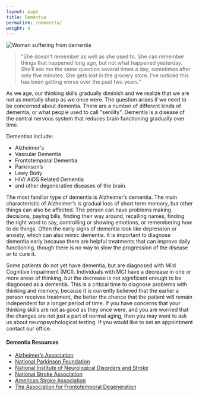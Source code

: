```yaml
---
layout: page
title: Dementia
permalink: /dementia/
weight: 4
---
```

![Woman suffering from dementia](../images/woman-with-dementia.jpg)

> "She doesn’t remember as well as she used to. She can remember things
> that happened long ago, but not what happened yesterday. She’ll ask
> me the same question several times a day, sometimes after only five
> minutes. She gets lost in the grocery store. I’ve noticed this
> has been getting worse over the past two years."


As we age, our thinking skills gradually diminish and we realize that we are not
as mentally sharp as we once were. The question arises if we need to be 
concerned about dementia. There are a number of different kinds of dementia, 
or what people used to call "senility". Dementia is a disease of the central
nervous system that reduces brain functioning gradually over time. 

Dementias include:

* Alzheimer's 
* Vascular Dementia 
* Frontotemporal Dementia
* Parkinson’s 
* Lewy Body 
* HIV/ AIDS Related Dementia
* and other degenerative diseases of the brain. 

The most familiar type of dementia is Alzheimer’s dementia. The main characteristic of 
Alzheimer’s is gradual loss of short term memory, but other things can also be
affected. The person can have problems making decisions, paying bills,
finding their way around, recalling names, finding the right word to
say, controlling or showing emotions, or remembering how to do
things. Often the early signs of dementia look like depression or anxiety, which can also mimic dementia. 
It is important to diagnose dementia early because there are helpful treatments that can improve 
daily functioning, though there is no way to slow the progression of the disease or to cure it. 

Some patients do not yet have dementia, but are diagnosed with Mild Cognitive Impairment (MCI).
Individuals with MCI have a decrease in one or more areas of thinking, but the decrease is 
not significant enough to be diagnosed as a dementia. This is a critical time to diagnose
problems with thinking and memory, because it is currently believed
that the earlier a person receives treatment, the better the chance
that the patient will remain independent for a longer period of time.
If you have concerns that your thinking skills are not as good as they once were,
and you are worried that the changes are not just a part of normal
aging, then you may want to ask us about neuropsychological
testing. If you would like to set an appointment contact our office.

#### Dementia Resources
* [Alzheimer’s Association](http://www.alz.org)
* [National Parkinson Foundation](http://www.parkinson.org)
* [National Institute of Neurological Disorders and Stroke](http://www.ninds.nih.gov/)
* [National Stroke Association](http://www.stroke.org)
* [American Stroke Association](http://www.strokeassociation.org)
* [The Association for Frontotemporal Degeneration](http://www.theaftd.org/)
